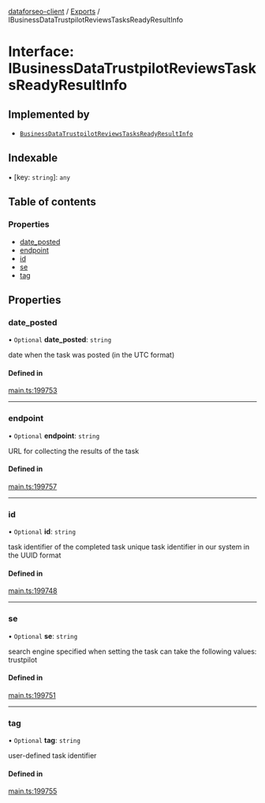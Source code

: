 [dataforseo-client](../README.md) / [Exports](../modules.md) / IBusinessDataTrustpilotReviewsTasksReadyResultInfo

# Interface: IBusinessDataTrustpilotReviewsTasksReadyResultInfo

## Implemented by

- [`BusinessDataTrustpilotReviewsTasksReadyResultInfo`](../classes/BusinessDataTrustpilotReviewsTasksReadyResultInfo.md)

## Indexable

▪ [key: `string`]: `any`

## Table of contents

### Properties

- [date\_posted](IBusinessDataTrustpilotReviewsTasksReadyResultInfo.md#date_posted)
- [endpoint](IBusinessDataTrustpilotReviewsTasksReadyResultInfo.md#endpoint)
- [id](IBusinessDataTrustpilotReviewsTasksReadyResultInfo.md#id)
- [se](IBusinessDataTrustpilotReviewsTasksReadyResultInfo.md#se)
- [tag](IBusinessDataTrustpilotReviewsTasksReadyResultInfo.md#tag)

## Properties

### date\_posted

• `Optional` **date\_posted**: `string`

date when the task was posted (in the UTC format)

#### Defined in

[main.ts:199753](https://github.com/dataforseo/TypeScriptClient/blob/7ca1aa4/main.ts#L199753)

___

### endpoint

• `Optional` **endpoint**: `string`

URL for collecting the results of the task

#### Defined in

[main.ts:199757](https://github.com/dataforseo/TypeScriptClient/blob/7ca1aa4/main.ts#L199757)

___

### id

• `Optional` **id**: `string`

task identifier of the completed task
unique task identifier in our system in the UUID format

#### Defined in

[main.ts:199748](https://github.com/dataforseo/TypeScriptClient/blob/7ca1aa4/main.ts#L199748)

___

### se

• `Optional` **se**: `string`

search engine specified when setting the task
can take the following values: trustpilot

#### Defined in

[main.ts:199751](https://github.com/dataforseo/TypeScriptClient/blob/7ca1aa4/main.ts#L199751)

___

### tag

• `Optional` **tag**: `string`

user-defined task identifier

#### Defined in

[main.ts:199755](https://github.com/dataforseo/TypeScriptClient/blob/7ca1aa4/main.ts#L199755)
